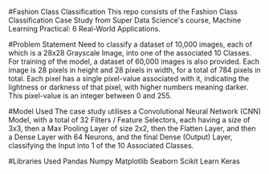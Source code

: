 #Fashion Class Classification
This repo consists of the Fashion Class Classification Case Study from Super Data Science's course, Machine Learning Practical: 6 Real-World Applications.

#Problem Statement
Need to classify a dataset of 10,000 images, each of which is a 28x28 Grayscale Image, into one of the associated 10 Classes. For training of the model, a dataset of 60,000 images is also provided.
Each image is 28 pixels in height and 28 pixels in width, for a total of 784 pixels in total. Each pixel has a single pixel-value associated with it, indicating the lightness or darkness of that pixel, with higher numbers meaning darker. This pixel-value is an integer between 0 and 255.

#Model Used
The case study utilises a Convolutional Neural Network (CNN) Model, with a total of 32 Filters / Feature Selectors, each having a size of 3x3, then a Max Pooling Layer of size 2x2, then the Flatten Layer, and then a Dense Layer with 64 Neurons, and the final Dense (Output) Layer, classifying the Input into 1 of the 10 Associated Classes.

#Libraries Used
Pandas
Numpy
Matplotlib
Seaborn
Scikit Learn
Keras
